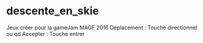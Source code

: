 # descente_en_skie
Jeux créer pour la gameJam MAGF 2016
 Deplacement : Touche directionnel ou qd
 Accepter    : Touche entrer
